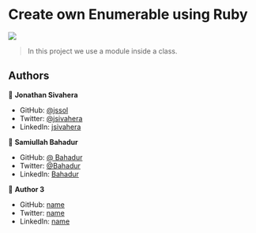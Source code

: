 # Create own Enumerable using Ruby

![](https://img.shields.io/badge/Microverse-blueviolet)

> In this project we use a module inside a class.

## Authors

👤 **Jonathan Sivahera**

- GitHub: [@jssol](https://github.com/jssol)
- Twitter: [@jsivahera](https://twitter.com/jsivahera)
- LinkedIn: [jsivahera](https://www.linkedin.com/in/jsivahera/)

👤 **Samiullah Bahadur**
- GitHub: [@ Bahadur](https://github.com/samiullahbahadur)
- Twitter: [@Bahadur](https://twitter.com/Samiull88496331)
- LinkedIn: [Bahadur](https://www.linkedin.com/in/jsivahera/)

👤 **Author 3**

- GitHub: [name](https://github.com)
- Twitter: [name](https://twitter.com)
- LinkedIn: [name](https://www.linkedin.com/in)

